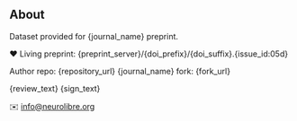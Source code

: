 ## About 

Dataset provided for {journal_name} preprint.

❤️ Living preprint: {preprint_server}/{doi_prefix}/{doi_suffix}.{issue_id:05d}

Author repo: {repository_url}
{journal_name} fork: {fork_url}

{review_text}
{sign_text}

✉️ info@neurolibre.org
